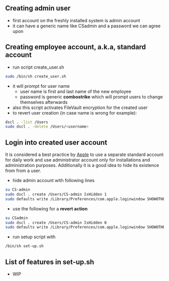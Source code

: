 ## Creating admin user
- first account on the freshly installed system is admin account
- it can have a generic name like CSadmin and a password we can agree upon
## Creating employee account, a.k.a, standard account
- run script create_user.sh
```bash
sudo /bin/sh create_user.sh
```
- it will prompt for user name
  - user name is first and last name of the new employee
  - password is generic **combostrike** which will prompt users to change themselves afterwards
- also this script activates FileVault encryption for the created user
- to revert user creation (in case name is wrong for example):
```bash
dscl . -list /Users
sudo dscl . -delete /Users/<username>
```
## Login into created user account
It is considered a best practice by [Apple](https://help.apple.com/machelp/mac/10.12/index.html#/mh11389) to use a separate
standard account for daily work and use administrator account only for installations
and administration purposes. Additionally it is a good idea to hide its existence from
from a user.
- hide admin account with following lines
```bash
su CS-admin
sudo dscl . create /Users/CS-admin IsHidden 1
sudo defaults write /Library/Preferences/com.apple.loginwindow SHOWOTHERUSERS_MANAGED -bool FALSE
```
- use the following for a **revert action**
```bash
su CSadmin
sudo dscl . create /Users/CS-admin IsHidden 0
sudo defaults write /Library/Preferences/com.apple.loginwindow SHOWOTHERUSERS_MANAGED -bool TRUE
```
- run setup script with
```bash
/bin/sh set-up.sh
```
## List of features in set-up.sh
- WIP